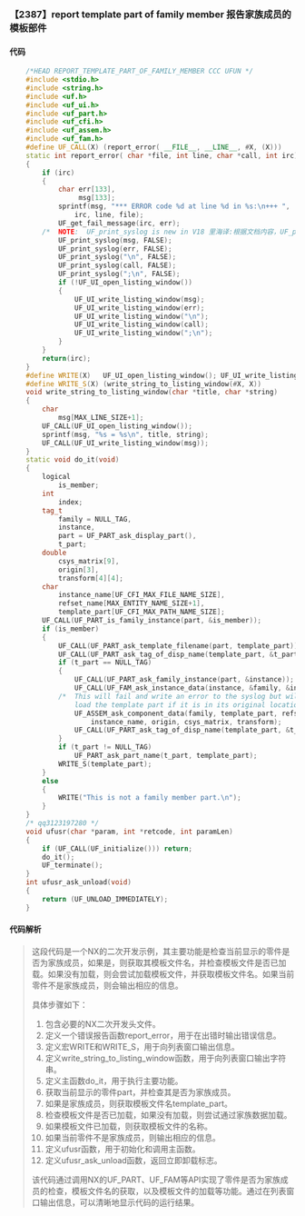 ### 【2387】report template part of family member 报告家族成员的模板部件

#### 代码

```cpp
    /*HEAD REPORT_TEMPLATE_PART_OF_FAMILY_MEMBER CCC UFUN */  
    #include <stdio.h>  
    #include <string.h>  
    #include <uf.h>  
    #include <uf_ui.h>  
    #include <uf_part.h>  
    #include <uf_cfi.h>  
    #include <uf_assem.h>  
    #include <uf_fam.h>  
    #define UF_CALL(X) (report_error( __FILE__, __LINE__, #X, (X)))  
    static int report_error( char *file, int line, char *call, int irc)  
    {  
        if (irc)  
        {  
            char err[133],  
                 msg[133];  
            sprintf(msg, "*** ERROR code %d at line %d in %s:\n+++ ",  
                irc, line, file);  
            UF_get_fail_message(irc, err);  
        /*  NOTE:  UF_print_syslog is new in V18 里海译:根据文档内容，UF_print_syslog是V18版本中的新功能，它用于打印系统日志信息。 */  
            UF_print_syslog(msg, FALSE);  
            UF_print_syslog(err, FALSE);  
            UF_print_syslog("\n", FALSE);  
            UF_print_syslog(call, FALSE);  
            UF_print_syslog(";\n", FALSE);  
            if (!UF_UI_open_listing_window())  
            {  
                UF_UI_write_listing_window(msg);  
                UF_UI_write_listing_window(err);  
                UF_UI_write_listing_window("\n");  
                UF_UI_write_listing_window(call);  
                UF_UI_write_listing_window(";\n");  
            }  
        }  
        return(irc);  
    }  
    #define WRITE(X)   UF_UI_open_listing_window(); UF_UI_write_listing_window(X)  
    #define WRITE_S(X) (write_string_to_listing_window(#X, X))  
    void write_string_to_listing_window(char *title, char *string)  
    {  
        char  
            msg[MAX_LINE_SIZE+1];  
        UF_CALL(UF_UI_open_listing_window());  
        sprintf(msg, "%s = %s\n", title, string);  
        UF_CALL(UF_UI_write_listing_window(msg));  
    }  
    static void do_it(void)  
    {  
        logical  
            is_member;  
        int  
            index;  
        tag_t  
            family = NULL_TAG,  
            instance,  
            part = UF_PART_ask_display_part(),  
            t_part;  
        double  
            csys_matrix[9],  
            origin[3],  
            transform[4][4];  
        char  
            instance_name[UF_CFI_MAX_FILE_NAME_SIZE],  
            refset_name[MAX_ENTITY_NAME_SIZE+1],  
            template_part[UF_CFI_MAX_PATH_NAME_SIZE];  
        UF_CALL(UF_PART_is_family_instance(part, &is_member));  
        if (is_member)  
        {  
            UF_CALL(UF_PART_ask_template_filename(part, template_part));  
            UF_CALL(UF_PART_ask_tag_of_disp_name(template_part, &t_part));  
            if (t_part == NULL_TAG)  
            {  
                UF_CALL(UF_PART_ask_family_instance(part, &instance));  
                UF_CALL(UF_FAM_ask_instance_data(instance, &family, &index));  
            /*  This will fail and write an error to the syslog but will  
                load the template part if it is in its original location */  
                UF_ASSEM_ask_component_data(family, template_part, refset_name,  
                    instance_name, origin, csys_matrix, transform);  
                UF_CALL(UF_PART_ask_tag_of_disp_name(template_part, &t_part));  
            }  
            if (t_part != NULL_TAG)  
                UF_PART_ask_part_name(t_part, template_part);  
            WRITE_S(template_part);  
        }  
        else  
        {  
            WRITE("This is not a family member part.\n");  
        }  
    }  
    /* qq3123197280 */  
    void ufusr(char *param, int *retcode, int paramLen)  
    {  
        if (UF_CALL(UF_initialize())) return;  
        do_it();  
        UF_terminate();  
    }  
    int ufusr_ask_unload(void)  
    {  
        return (UF_UNLOAD_IMMEDIATELY);  
    }

```

#### 代码解析

> 这段代码是一个NX的二次开发示例，其主要功能是检查当前显示的零件是否为家族成员，如果是，则获取其模板文件名，并检查模板文件是否已加载。如果没有加载，则会尝试加载模板文件，并获取模板文件名。如果当前零件不是家族成员，则会输出相应的信息。
>
> 具体步骤如下：
>
> 1. 包含必要的NX二次开发头文件。
> 2. 定义一个错误报告函数report_error，用于在出错时输出错误信息。
> 3. 定义宏WRITE和WRITE_S，用于向列表窗口输出信息。
> 4. 定义write_string_to_listing_window函数，用于向列表窗口输出字符串。
> 5. 定义主函数do_it，用于执行主要功能。
> 6. 获取当前显示的零件part，并检查其是否为家族成员。
> 7. 如果是家族成员，则获取模板文件名template_part。
> 8. 检查模板文件是否已加载，如果没有加载，则尝试通过家族数据加载。
> 9. 如果模板文件已加载，则获取模板文件的名称。
> 10. 如果当前零件不是家族成员，则输出相应的信息。
> 11. 定义ufusr函数，用于初始化和调用主函数。
> 12. 定义ufusr_ask_unload函数，返回立即卸载标志。
>
> 该代码通过调用NX的UF_PART、UF_FAM等API实现了零件是否为家族成员的检查，模板文件名的获取，以及模板文件的加载等功能。通过在列表窗口输出信息，可以清晰地显示代码的运行结果。
>
